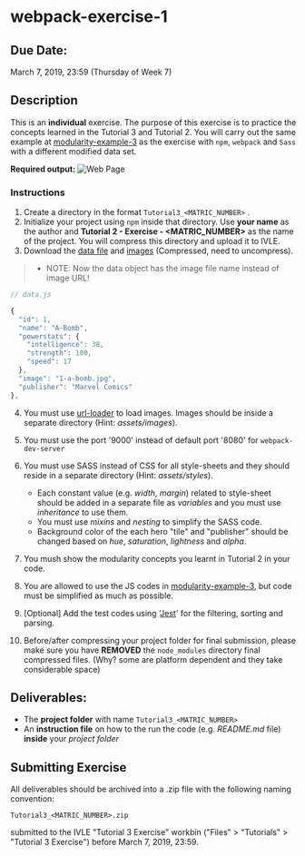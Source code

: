# webpack-exercise-1

## Due Date:
March 7, 2019, 23:59 (Thursday of Week 7)

## Description
This is an **individual** exercise. The purpose of this exercise is to practice the concepts learned in the Tutorial 3 and Tutorial 2. You will carry out the same example at [modularity-example-3](https://github.com/janakanuwan/web-page-design/tree/master/modularity-example-3) as the exercise with `npm`, `webpack` and `Sass`  with a different modified data set.

**Required output:**
![Web Page](https://github.com/janakanuwan/web-page-design/blob/master/modularity-example-3/My%20Super%20Heros.png)

### Instructions
1. Create a directory in the format  `Tutorial3_<MATRIC_NUMBER>` .
2. Initialize your project using `npm` inside that directory. Use **your name** as the author and **Tutorial 2 - Exercise - <MATRIC_NUMBER>** as the name of the project. You will compress this directory and upload it to IVLE.
3. Download the [data file](https://github.com/janakanuwan/web-page-design/blob/master/webpack-exercise-1/data/data.js) and [images](https://github.com/janakanuwan/web-page-design/blob/master/webpack-exercise-1/data/images.zip) (Compressed, need to uncompress). 
>- NOTE: Now the data object has the image file name instead of image URL!
```javascript
// data.js

{
  "id": 1,
  "name": "A-Bomb",
  "powerstats": {
    "intelligence": 38,
    "strength": 100,
    "speed": 17
  },
  "image": "1-a-bomb.jpg",
  "publisher": "Marvel Comics"
},

```
4. You must use [url-loader](https://github.com/webpack-contrib/url-loader) to load images. Images should be inside a separate directory (Hint: _assets/images_). 
5. You must use the port '9000' instead of default port '8080' for `webpack-dev-server`
6. You must use SASS instead of CSS for all style-sheets and they should reside in a separate directory (Hint: _assets/styles_).
	- Each constant value (e.g. _width_, _margin_) related to style-sheet should be added in a separate file as _variables_ and you must use _inheritance_ to use them.
	- You must use _mixins_ and _nesting_ to simplify the SASS code.
	- Background color of the each hero "tile" and "publisher" should be changed based on _hue_, _saturation_, _lightness_ and _alpha_.
7. You mush show the modularity concepts you learnt in Tutorial 2 in your code.
8. You are allowed to use the JS codes in [modularity-example-3](https://github.com/janakanuwan/web-page-design/tree/master/modularity-example-3), but code must be simplified as much as possible.
9. [Optional] Add the test codes using '[Jest](https://jestjs.io/docs/en/getting-started)' for the filtering, sorting and parsing.

10. Before/after compressing your project folder for final submission, please make sure you have **REMOVED** the `node_modules` directory final compressed files. (Why? some are platform dependent and they take considerable space)

## Deliverables:
- The **project folder** with name `Tutorial3_<MATRIC_NUMBER>`
- An **instruction file** on how to the run the code (e.g. _README.md_ file) **inside** your _project folder_

## Submitting Exercise
All deliverables should be archived into a .zip file with the following naming convention:
```
Tutorial3_<MATRIC_NUMBER>.zip
```
submitted to the IVLE "Tutorial 3 Exercise" workbin ("Files" > "Tutorials" > "Tutorial 3 Exercise") before March 7, 2019, 23:59.


